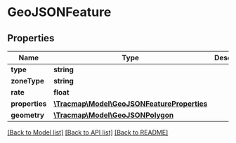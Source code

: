 # GeoJSONFeature

## Properties
Name | Type | Description | Notes
------------ | ------------- | ------------- | -------------
**type** | **string** |  | 
**zoneType** | **string** |  | [optional] 
**rate** | **float** |  | [optional] 
**properties** | [**\Tracmap\Model\GeoJSONFeatureProperties**](GeoJSONFeatureProperties.md) |  | [optional] 
**geometry** | [**\Tracmap\Model\GeoJSONPolygon**](GeoJSONPolygon.md) |  | 

[[Back to Model list]](../README.md#documentation-for-models) [[Back to API list]](../README.md#documentation-for-api-endpoints) [[Back to README]](../README.md)


